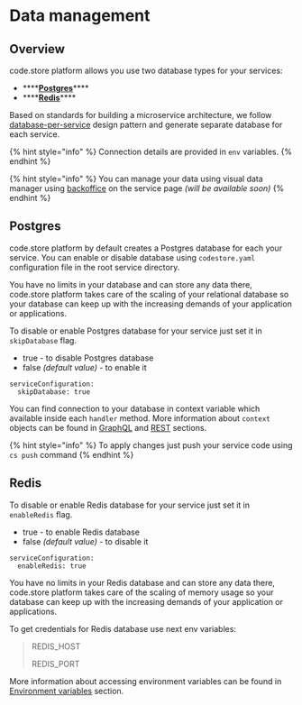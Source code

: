 # Data management

## Overview

code.store platform allows you use two database types for your services:

* \*\*\*\*[**Postgres**](https://www.postgresql.org/)\*\*\*\*
* \*\*\*\*[**Redis**](https://redis.io/)\*\*\*\*

Based on standards for building a microservice architecture, we follow [database-per-service](https://microservices.io/patterns/data/database-per-service.html) design pattern and generate separate database for each service. 

{% hint style="info" %}
Connection details are provided in `env` variables.
{% endhint %}

{% hint style="info" %}
You can manage your data using visual data manager using [backoffice](https://app.code.store/) on the service page _\(will be available soon\)_
{% endhint %}

## Postgres

code.store platform by default creates a Postgres database for each your service. You can enable or disable database using `codestore.yaml` configuration file in the root service directory. 

You have no limits in your database and can store any data there, code.store platform takes care of the scaling of your relational database so your database can keep up with the increasing demands of your application or applications.

To disable or enable Postgres database for your service just set it in `skipDatabase` flag. 

* true - to disable Postgres database
* false _\(default value\)_ - to enable it

```text
serviceConfiguration:
  skipDatabase: true
```

You can find connection to your database in context variable which available inside each `handler` method. More information about `context` objects can be found in [GraphQL](../services/graphql.md#context) and [REST](../services/rest.md#context) sections.

{% hint style="info" %}
To apply changes just push your service code using `cs push` command
{% endhint %}

## Redis

To disable or enable Redis database for your service just set it in `enableRedis` flag. 

* true - to enable Redis database
* false _\(default value\)_ - to disable it

```text
serviceConfiguration:
  enableRedis: true
```

You have no limits in your Redis database and can store any data there, code.store platform takes care of the scaling of memory usage so your database can keep up with the increasing demands of your application or applications.

To get credentials for Redis database use next env variables:

> REDIS\_HOST
>
> REDIS\_PORT

More information about accessing environment variables can be found in [Environment variables](../services/environment-variables.md#redis-variables) section.





